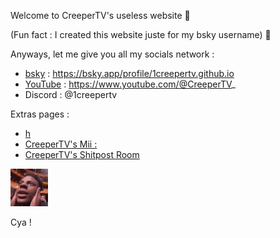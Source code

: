 Welcome to CreeperTV's useless website 🥳

(Fun fact : I created this website juste for my bsky username) 🤫

Anyways, let me give you all my socials network :
- [bsky](https://bsky.app/profile/1creepertv.github.io) : https://bsky.app/profile/1creepertv.github.io
- [YouTube](https://www.youtube.com/@CreeperTV_) : https://www.youtube.com/@CreeperTV_
- Discord : @1creepertv

Extras pages :
- [h](https://1creepertv.github.io/h)
- [CreeperTV's Mii :](https://1creepertv.github.io/mii)
- [CreeperTV's Shitpost Room](https://1creepertv.github.io/shitpost)


![Speed](https://raw.githubusercontent.com/1CreeperTV/1creepertv.github.io/refs/heads/main/shocked-ishowspeed.gif)

Cya !
